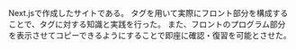 Next.jsで作成したサイトである。
タグを用いて実際にフロント部分を構成することで、タグに対する知識と実践を行った。
また、フロントのプログラム部分を表示させてコピーできるようにすることで即座に確認・復習を可能とさせた。